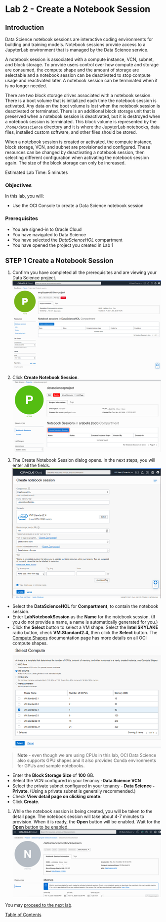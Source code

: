 # Lab 2 - Create a Notebook Session

## Introduction

Data Science notebook sessions are interactive coding environments for building and training models. Notebook sessions provide access to a JupyterLab environment that is managed by the Data Science service.

A notebook session is associated with a compute instance, VCN, subnet, and block storage. To provide users control over how compute and storage are consumed, the compute shape and the amount of storage are selectable and a notebook session can be deactivated to stop compute usage and reactivated later. A notebook session can be terminated when it is no longer needed.

There are two block storage drives associated with a notebook session. There is a boot volume that is initialized each time the notebook session is activated. Any data on the boot volume is lost when the notebook session is deactivated or terminated. There is an additional block storage unit that is preserved when a notebook session is deactivated, but it is destroyed when a notebook session is terminated. This block volume is represented by the ``/home/datascience`` directory and it is where the JupyterLab notebooks, data files, installed custom software, and other files should be stored.

When a notebook session is created or activated, the compute instance, block storage, VCN, and subnet are provisioned and configured. These resources can be changed by deactivating a notebook session, then selecting different configuration when activating the notebook session again. The size of the block storage can only be increased.

Estimated Lab Time: 5 minutes

### Objectives
In this lab, you will:
* Use the OCI Console to create a Data Science notebook session

### Prerequisites

* You are signed-in to Oracle Cloud
* You have navigated to Data Science
* You have selected the *DataScienceHOL* compartment
* You have opened the project you created in Lab 1

## **STEP 1** Create a Notebook Session

1. Confirm you have completed all the prerequisites and are viewing your Data Science project.
  ![](images/employee-attrition-project.png)

1. Click **Create Notebook Session**.
  ![](images/create-notebook.png)

1. The Create Notebook Session dialog opens. In the next steps, you will enter all the fields.
  ![](images/create-ns.png)

  - Select the **DataScienceHOL** for **Compartment**, to contain the notebook session.
  - Enter **LabNotebookSession** as the **Name** for the notebook session. (If you do not provide a name, a name is automatically generated for you.)
  - Click the **Select** button to select a VM shape. Select the **Intel SKYLAKE** radio button, check **VM.Standard2.4**, then click the **Select** button. The [Compute Shapes](https://docs.cloud.oracle.com/en-us/iaas/Content/Compute/References/computeshapes.htm) documentation page has more details on all OCI compute shapes.
  ![](images/select-compute.png)

  >**Note** - even though we are using CPUs in this lab, OCI Data Science also supports GPU shapes and it also provides Conda environments for GPUs and sample notebooks.

  - Enter the **Block Storage Size** of **100** GB.
  - Select the VCN configured in your tenancy -**Data Science VCN**
  - Select the private subnet configured in your tenancy - **Data Science - Private**. (Using a private subnet is generally recommended.)
  - Check **View detail page on clicking create**.
  - Click **Create**.

1. While the notebook session is being created, you will be taken to the detail page. The notebook session will take about 4-7 minutes to provision. When it is ready, the **Open** button will be enabled. Wait for the **Open** button to be enabled.
    ![](images/creating-ns.png)


 You may [proceed to the next lab](procedures/odsc-3-python-model.md).

[Table of Contents](README.md)

